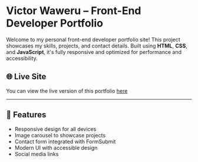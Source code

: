 # Victor Waweru – Front-End Developer Portfolio

Welcome to my personal front-end developer portfolio site! This project showcases my skills, projects, and contact details. Built using **HTML**, **CSS**, and **JavaScript**, it's fully responsive and optimized for performance and accessibility.

## 🌐 Live Site
You can view the live version of this portfolio [here](https://vickies-projects.github.io/Victor-s-portfolio/portfolio.html)

---

## 📌 Features

- Responsive design for all devices
- Image carousel to showcase projects
- Contact form integrated with FormSubmit
- Modern UI with accessible design
- Social media links
